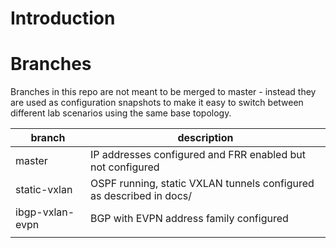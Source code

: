# Introduction

# Branches

Branches in this repo are not meant to be merged to master - instead they are used as configuration snapshots to make it easy to switch between different lab scenarios using the same base topology. 

| branch          | description                                                         |
|-----------------|---------------------------------------------------------------------|
| master          | IP addresses configured and FRR enabled but not configured          |
| static-vxlan    | OSPF running, static VXLAN tunnels configured as described in docs/ |
| ibgp-vxlan-evpn | BGP with EVPN address family configured                             |
|                 |                                                                     |